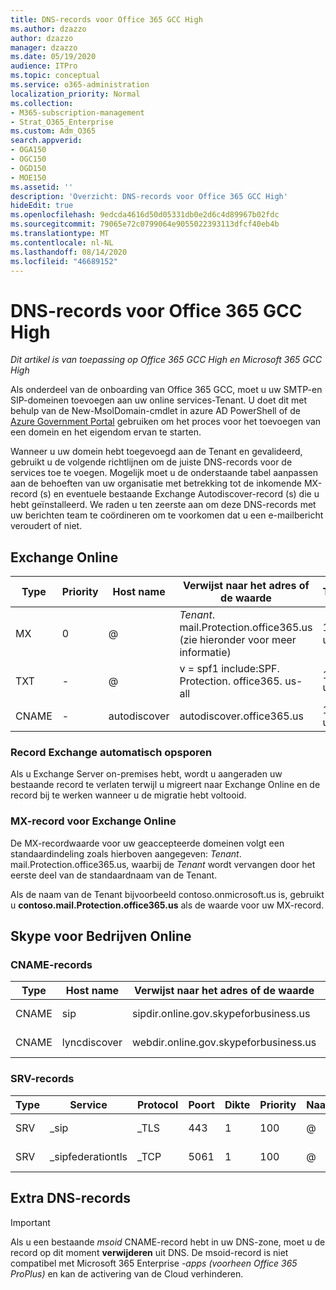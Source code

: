 ```yaml
---
title: DNS-records voor Office 365 GCC High
ms.author: dzazzo
author: dzazzo
manager: dzazzo
ms.date: 05/19/2020
audience: ITPro
ms.topic: conceptual
ms.service: o365-administration
localization_priority: Normal
ms.collection:
- M365-subscription-management
- Strat_O365_Enterprise
ms.custom: Adm_O365
search.appverid:
- OGA150
- OGC150
- OGD150
- MOE150
ms.assetid: ''
description: 'Overzicht: DNS-records voor Office 365 GCC High'
hideEdit: true
ms.openlocfilehash: 9edcda4616d50d05331db0e2d6c4d89967b02fdc
ms.sourcegitcommit: 79065e72c0799064e9055022393113dfcf40eb4b
ms.translationtype: MT
ms.contentlocale: nl-NL
ms.lasthandoff: 08/14/2020
ms.locfileid: "46689152"
---
```

# <a name="dns-records-for-office-365-gcc-high"></a>DNS-records voor Office 365 GCC High

*Dit artikel is van toepassing op Office 365 GCC High en Microsoft 365 GCC High*

Als onderdeel van de onboarding van Office 365 GCC, moet u uw SMTP-en SIP-domeinen toevoegen aan uw online services-Tenant.  U doet dit met behulp van de New-MsolDomain-cmdlet in azure AD PowerShell of de [Azure Government Portal](https://portal.azure.us) gebruiken om het proces voor het toevoegen van een domein en het eigendom ervan te starten.

Wanneer u uw domein hebt toegevoegd aan de Tenant en gevalideerd, gebruikt u de volgende richtlijnen om de juiste DNS-records voor de services toe te voegen.  Mogelijk moet u de onderstaande tabel aanpassen aan de behoeften van uw organisatie met betrekking tot de inkomende MX-record (s) en eventuele bestaande Exchange Autodiscover-record (s) die u hebt geïnstalleerd.  We raden u ten zeerste aan om deze DNS-records met uw berichten team te coördineren om te voorkomen dat u een e-mailbericht veroudert of niet.

## <a name="exchange-online"></a>Exchange Online

| Type | Priority | Host name | Verwijst naar het adres of de waarde | TTL |
| --- | --- | --- | --- | --- |
| MX | 0 | @ | *Tenant*. mail.Protection.office365.us (zie hieronder voor meer informatie) | 1 uur |
| TXT | - | @ | v = spf1 include:SPF. Protection. office365. us-all | 1 uur |
| CNAME | - | autodiscover | autodiscover.office365.us | 1 uur |

### <a name="exchange-autodiscover-record"></a>Record Exchange automatisch opsporen

Als u Exchange Server on-premises hebt, wordt u aangeraden uw bestaande record te verlaten terwijl u migreert naar Exchange Online en de record bij te werken wanneer u de migratie hebt voltooid. 

### <a name="exchange-online-mx-record"></a>MX-record voor Exchange Online

De MX-recordwaarde voor uw geaccepteerde domeinen volgt een standaardindeling zoals hierboven aangegeven: *Tenant*. mail.Protection.office365.us, waarbij de *Tenant* wordt vervangen door het eerste deel van de standaardnaam van de Tenant.

Als de naam van de Tenant bijvoorbeeld contoso.onmicrosoft.us is, gebruikt u **contoso.mail.Protection.office365.us** als de waarde voor uw MX-record.

## <a name="skype-for-business-online"></a>Skype voor Bedrijven Online

### <a name="cname-records"></a>CNAME-records

| Type | Host name | Verwijst naar het adres of de waarde | TTL |
| --- | --- | --- | --- |
| CNAME | sip | sipdir.online.gov.skypeforbusiness.us | 1 uur |
| CNAME | lyncdiscover | webdir.online.gov.skypeforbusiness.us | 1 uur |

### <a name="srv-records"></a>SRV-records

| Type | Service | Protocol | Poort | Dikte | Priority | Naam | Doel | TTL |
| --- | --- | --- | --- | --- | --- | --- | --- | --- |
| SRV | \_sip | \_TLS | 443 | 1 | 100 | @ | sipdir.online.gov.skypeforbusiness.us | 1 uur |
| SRV | \_sipfederationtls | \_TCP | 5061 | 1 | 100 | @ | sipfed.online.gov.skypeforbusiness.us | 1 uur |

## <a name="additional-dns-records"></a>Extra DNS-records

> [!IMPORTANT]
> Als u een bestaande *msoid* CNAME-record hebt in uw DNS-zone, moet u de record op dit moment **verwijderen** uit DNS.  De msoid-record is niet compatibel met Microsoft 365 Enterprise *-apps (voorheen Office 365 ProPlus)* en kan de activering van de Cloud verhinderen.
